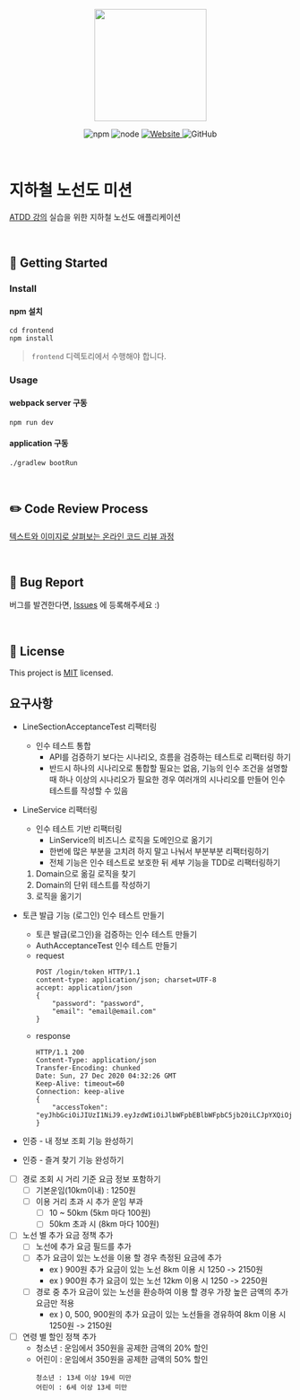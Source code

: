 <p align="center">
    <img width="200px;" src="https://raw.githubusercontent.com/woowacourse/atdd-subway-admin-frontend/master/images/main_logo.png"/>
</p>
<p align="center">
  <img alt="npm" src="https://img.shields.io/badge/npm-%3E%3D%205.5.0-blue">
  <img alt="node" src="https://img.shields.io/badge/node-%3E%3D%209.3.0-blue">
  <a href="https://edu.nextstep.camp/c/R89PYi5H" alt="nextstep atdd">
    <img alt="Website" src="https://img.shields.io/website?url=https%3A%2F%2Fedu.nextstep.camp%2Fc%2FR89PYi5H">
  </a>
  <img alt="GitHub" src="https://img.shields.io/github/license/next-step/atdd-subway-service">
</p>

<br>

# 지하철 노선도 미션

[ATDD 강의](https://edu.nextstep.camp/c/R89PYi5H) 실습을 위한 지하철 노선도 애플리케이션

<br>

## 🚀 Getting Started

### Install

#### npm 설치

```
cd frontend
npm install
```

> `frontend` 디렉토리에서 수행해야 합니다.

### Usage

#### webpack server 구동

```
npm run dev
```

#### application 구동

```
./gradlew bootRun
```

<br>

## ✏️ Code Review Process

[텍스트와 이미지로 살펴보는 온라인 코드 리뷰 과정](https://github.com/next-step/nextstep-docs/tree/master/codereview)

<br>

## 🐞 Bug Report

버그를 발견한다면, [Issues](https://github.com/next-step/atdd-subway-service/issues) 에 등록해주세요 :)

<br>

## 📝 License

This project is [MIT](https://github.com/next-step/atdd-subway-service/blob/master/LICENSE.md) licensed.

## 요구사항

- LineSectionAcceptanceTest 리팩터링
    - 인수 테스트 통합
        - API를 검증하기 보다는 시나리오, 흐름을 검증하는 테스트로 리팩터링 하기
        - 반드시 하나의 시나리오로 통합할 필요는 없음, 기능의 인수 조건을 설명할 때 하나 이상의 시나리오가 필요한 경우 여러개의 시나리오를 만들어 인수 테스트를 작성할 수 있음
- LineService 리팩터링
    - 인수 테스트 기반 리팩터링
        - LinService의 비즈니스 로직을 도메인으로 옮기기
        - 한번에 많은 부분을 고치려 하지 말고 나눠서 부분부분 리팩터링하기
        - 전체 기능은 인수 테스트로 보호한 뒤 세부 기능을 TDD로 리팩터링하기

    1. Domain으로 옮길 로직을 찾기
    2. Domain의 단위 테스트를 작성하기
    3. 로직을 옮기기

- 토큰 발급 기능 (로그인) 인수 테스트 만들기
    - 토큰 발급(로그인)을 검증하는 인수 테스트 만들기
    - AuthAcceptanceTest 인수 테스트 만들기
    - request 
        ```jsonpath
        POST /login/token HTTP/1.1
        content-type: application/json; charset=UTF-8
        accept: application/json
        {
            "password": "password",
            "email": "email@email.com"
        }
        ```
    - response 
        ```jsonpath
        HTTP/1.1 200
        Content-Type: application/json
        Transfer-Encoding: chunked
        Date: Sun, 27 Dec 2020 04:32:26 GMT
        Keep-Alive: timeout=60
        Connection: keep-alive
        {
            "accessToken": "eyJhbGciOiJIUzI1NiJ9.eyJzdWIiOiJlbWFpbEBlbWFpbC5jb20iLCJpYXQiOjE2MDkwNDM1NDYsImV4cCI6MTYwOTA0NzE0Nn0.dwBfYOzG_4MXj48Zn5Nmc3FjB0OuVYyNzGqFLu52syY"
        }
        ```
- 인증 - 내 정보 조회 기능 완성하기
- 인증 - 즐겨 찾기 기능 완성하기

- [ ] 경로 조회 시 거리 기준 요금 정보 포함하기
    - [ ] 기본운임(10km이내) : 1250원
    - [ ] 이용 거리 초과 시 추가 운임 부과
        - [ ] 10 ~ 50km (5km 마다 100원)
        - [ ] 50km 초과 시 (8km 마다 100원)
- [ ] 노선 별 추가 요금 정책 추가
    - [ ] 노선에 추가 요금 필드를 추가
    - [ ] 추가 요금이 있는 노선을 이용 할 경우 측정된 요금에 추가
        - ex ) 900원 추가 요금이 있는 노선 8km 이용 시 1250 -> 2150원
        - ex ) 900원 추가 요금이 있는 노선 12km 이용 시 1250 -> 2250원
    - [ ] 경로 중 추가 요금이 있는 노선을 환승하여 이용 할 경우 가장 높은 금액의 추가 요금만 적용
        - ex ) 0, 500, 900원의 추가 요금이 있는 노선들을 경유하여 8km 이용 시 1250원 -> 2150원
- [ ] 연령 별 할인 정책 추가 
    - 청소년 : 운임에서 350원을 공제한 금액의 20% 할인
    - 어린이 : 운임에서 350원을 공제한 금액의 50% 할인
        ```
        청소년 : 13세 이상 19세 미만
        어린이 : 6세 이상 13세 미만 
        ```